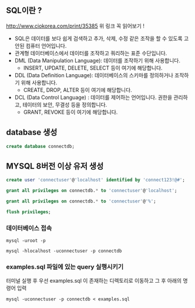 ## SQL이란 ?

http://www.ciokorea.com/print/35385
위 링크 꼭 읽어보기 !

- SQL은 데이터를 보다 쉽게 검색하고 추가, 삭제, 수정 같은 조작을 할 수 있도록 고안된 컴퓨터 언어입니다.
- 관계형 데이터베이스에서 데이터를 조작하고 쿼리하는 표준 수단입니다.
- DML (Data Manipulation Language): 데이터를 조작하기 위해 사용합니다.
    - INSERT, UPDATE, DELETE, SELECT 등이 여기에 해당합니다.
- DDL (Data Definition Language): 데이터베이스의 스키마를 정의하거나 조작하기 위해 사용합니다.
    - CREATE, DROP, ALTER 등이 여기에 해당합니다.
- DCL (Data Control Language) : 데이터를 제어하는 언어입니다.
권한을 관리하고, 테이터의 보안, 무결성 등을 정의합니다.
    - GRANT, REVOKE 등이 여기에 해당합니다.


## database 생성

```sql
create database connectdb;
```

## MYSQL 8버전 이상 유저 생성

```SQL
create user 'connectuser'@'localhost' identified by 'connect123!@#';

grant all privileges on connectdb.* to 'connectuser'@'localhost';

grant all privileges on connectdb.* to 'connectuser'@'%';

flush privileges;
```

### 데이터베이스 접속

```shell
mysql -uroot -p 

mysql -hlocalhost -uconnectuser -p connectdb
```

### examples.sql 파일에 있는 query 실행시키기


터미널 실행 후 우선 examples.sql 이 존재하는 디렉토리로 이동하고 그 후 아래의 명령어 입력

```shell
mysql -uconnectuser -p connectdb < examples.sql
```
